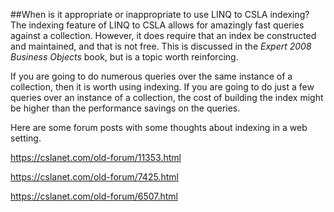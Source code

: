 ##When is it appropriate or inappropriate to use LINQ to CSLA indexing?
The indexing feature of LINQ to CSLA allows for amazingly fast queries against a collection. However, it does require that an index be constructed and maintained, and that is not free. This is discussed in the _Expert 2008 Business Objects_ book, but is a topic worth reinforcing.

If you are going to do numerous queries over the same instance of a collection, then it is worth using indexing. If you are going to do just a few queries over an instance of a collection, the cost of building the index might be higher than the performance savings on the queries.

Here are some forum posts with some thoughts about indexing in a web setting.

https://cslanet.com/old-forum/11353.html

https://cslanet.com/old-forum/7425.html

https://cslanet.com/old-forum/6507.html
